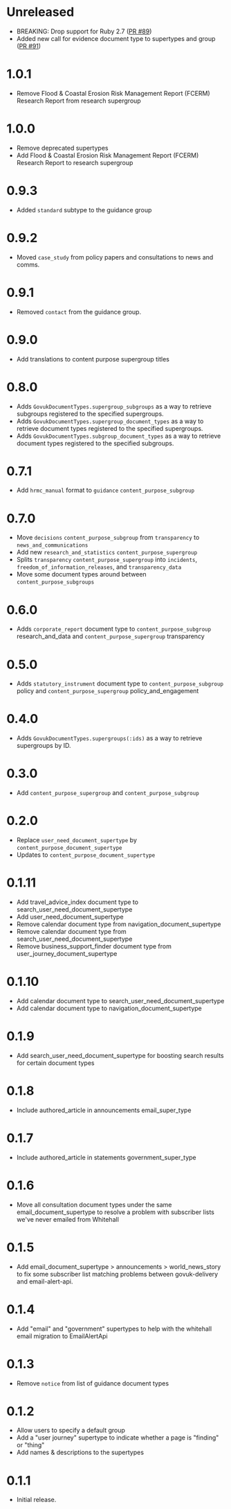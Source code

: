 # Unreleased

* BREAKING: Drop support for Ruby 2.7 ([PR #89](https://github.com/alphagov/govuk_document_types/pull/89))
* Added new call for evidence document type to supertypes and group ([PR #91](https://github.com/alphagov/govuk_document_types/pull/91))

# 1.0.1

* Remove Flood & Coastal Erosion Risk Management Report (FCERM) Research Report from research supergroup

# 1.0.0

* Remove deprecated supertypes
* Add Flood & Coastal Erosion Risk Management Report (FCERM) Research Report to research supergroup

# 0.9.3

* Added `standard` subtype to the guidance group

# 0.9.2

* Moved `case_study` from policy papers and consultations to news and comms.

# 0.9.1

* Removed `contact` from the guidance group.

# 0.9.0

* Add translations to content purpose supergroup titles

# 0.8.0

* Adds `GovukDocumentTypes.supergroup_subgroups` as a way to retrieve
  subgroups registered to the specified supergroups.
* Adds `GovukDocumentTypes.supergroup_document_types` as a way to retrieve
  document types registered to the specified supergroups.
* Adds `GovukDocumentTypes.subgroup_document_types` as a way to retrieve
  document types registered to the specified subgroups.

# 0.7.1

* Add `hrmc_manual` format to `guidance` `content_purpose_subgroup`

# 0.7.0

* Move `decisions` `content_purpose_subgroup` from `transparency` to `news_and_communications`
* Add new `research_and_statistics` `content_purpose_supergroup`
* Splits `transparency` `content_purpose_supergroup` into `incidents`, `freedom_of_information_releases`, and `transparency_data`
* Move some document types around between `content_purpose_subgroups`

# 0.6.0

* Adds `corporate_report` document type to `content_purpose_subgroup`
  research_and_data and `content_purpose_supergroup` transparency

# 0.5.0

* Adds `statutory_instrument` document type to `content_purpose_subgroup`
  policy and `content_purpose_supergroup` policy_and_engagement

# 0.4.0

* Adds `GovukDocumentTypes.supergroups(:ids)` as a way to retrieve
  supergroups by ID.

# 0.3.0

* Add `content_purpose_supergroup` and `content_purpose_subgroup`

# 0.2.0

* Replace `user_need_document_supertype` by `content_purpose_document_supertype`
* Updates to `content_purpose_document_supertype`

# 0.1.11

* Add travel_advice_index document type to search_user_need_document_supertype
* Add user_need_document_supertype
* Remove calendar document type from navigation_document_supertype
* Remove calendar document type from search_user_need_document_supertype
* Remove business_support_finder document type from user_journey_document_supertype

# 0.1.10

* Add calendar document type to search_user_need_document_supertype
* Add calendar document type to navigation_document_supertype

# 0.1.9

* Add search_user_need_document_supertype for boosting search results for certain document types

# 0.1.8

* Include authored_article in announcements email_super_type

# 0.1.7

* Include authored_article in statements government_super_type

# 0.1.6

* Move all consultation document types under the same email_document_supertype
to resolve a problem with subscriber lists we've never emailed from Whitehall

# 0.1.5

* Add email_document_supertype > announcements > world_news_story to fix some
subscriber list matching problems between govuk-delivery and email-alert-api.

# 0.1.4

* Add "email" and "government" supertypes to help with the whitehall email migration to EmailAlertApi

# 0.1.3

* Remove `notice` from list of guidance document types

# 0.1.2

* Allow users to specify a default group
* Add a "user journey" supertype to indicate whether a page is "finding" or "thing"
* Add names & descriptions to the supertypes

# 0.1.1

* Initial release.
